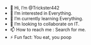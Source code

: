 - 👋 Hi, I’m @Trickster442
- 👀 I’m interested in Everything. 
- 🌱 I’m currently learning Everything.
- 💞️ I’m looking to collaborate on IT. 
- 📫 How to reach me : Search for me.
- ⚡ Fun fact: You eat, you poop

<!---
Trickster442/Trickster442 is a ✨ special ✨ repository because its `README.md` (this file) appears on your GitHub profile.
You can click the Preview link to take a look at your changes.
--->
